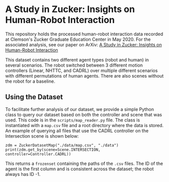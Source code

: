 # A Study in Zucker: Insights on Human-Robot Interaction
This repository holds the processed human-robot interaction data recorded at Clemson's Zucker Graduate Education Center in May 2020. For the associated analysis, see our paper on ArXiv: [A Study in Zucker: Insights on Human-Robot Interaction](https://arxiv.org/abs/2307.08668)

This dataset contains two different agent types (robot and human) in several scenarios. The robot switched between 3 different motion controllers (Linear, NHTTC, and CADRL) over multiple different scenarios with different permutations of human agents. There are also scenes without the robot for a baseline.

## Using the Dataset
To facilitate further analysis of our dataset, we provide a simple Python class to query our dataset based on both the controller and scene that was used. This code is in the `scripts/map_reader.py` file. The class is instantiated with a `map.csv` file and a root directory where the data is stored. An example of querying all files that use the CADRL controller on the Intersection scene is shown below:

```python3
zdm = ZuckerDatasetMap("./data/map.csv", "./data")
print(zdm.get_by(scene=Scene.INTERSECTION, controller=Controller.CADRL))
```

This returns a `frozenset` containing the paths of the `.csv` files. The ID of the agent is the first column and is consistent across the dataset; the robot always has ID -1.
